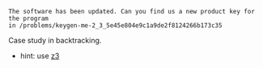
```
The software has been updated. Can you find us a new product key for the program
in /problems/keygen-me-2_3_5e45e804e9c1a9de2f8124266b173c35
```

Case study in backtracking.

* hint: use [z3](https://github.com/Z3Prover/z3)